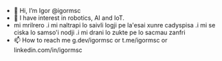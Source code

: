 - 👋 Hi, I’m Igor @igormsc
- 🤖 I have interest in robotics, AI and IoT.
- mi mrilrero .i mi naltrapi lo saivli logji pe la'esai xunre cadyspisa .i mi se ciska lo samso'i nodji .i mi drani lo zukte pe lo sacmau zanfri
- 📫 How to reach me g.dev/igormsc or t.me/igormsc or linkedin.com/in/igormsc
